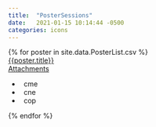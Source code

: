 ```yaml
---
title:  "PosterSessions"
date:   2021-01-15 10:14:44 -0500
categories: icons
---
```

<div class="ul_none">
{% for poster in site.data.PosterList.csv %}
  <article  class="c_black m-b_4 m-t_5 m-t_0:md m-t_2:lg ">
    <div class="br_1 br_radius br_solid br_black-2 flex flex_column flex_row:md font_ui h:bg_black-2 m-x_n2 relative">
        <div class="flex_none justify_center p-l_4:md p-y_3" style="width:4rem;">
            <div class="flex_none m-t_n5 m_auto m_auto:md self_center text_center" style="width:3rem;">
                <div class=" flex_shrink relative aspect_1x1 shadow_3 text_center texture_ondemand thumb [ bg-blend_multiply bg_center bg_contain bg_no-repeat  ][ br_2 br_black-3 br_radius br_solid ]">
                    <div class="absolute b_0 flex h:opacity justify_center l_0 opacity_7 r_0 self_center t_0 text_center w_100"><em class="absolute c_white-9 fa-user-chart fas flex_auto font_2 self_center text_center w_100"></em></div>
                </div>
            </div>
        </div>
        <div class="flex_auto [ c_primary-n4  font_0 font_1:md font_copy font_regular lh_2 ][  p-x_3 p-b_0:lg p-b_3 p-l_4:lg p-l_4:md ]" >
            <div class="m-t_2 p_3 p-y_2"><a class="expanded-click-area h:undecorated" target="_blank" href="{{poster.videoLink}}" >{{poster.title}}</a>
            </div>
        </div>
    </div>
    <div class="c_black flex flex_wrap font_n2 justify_between m-t_2 p-t_2">
        <div class="flex_shrink block font_bold text_left p-r_3 m-r_3 br-r_1 br_black-3 br_solid">
<a href="{{  poster.pdflink }}" class="block h:underline uppercase" target="_blank"><em class="far fa-paperclip"></em> Attachments</a>
        </div>
        <div class="flex_grow uppercase text_right">
            <ul class="m-t_n2 ul_none">
                <li class="inline-block lh_0 p-l_3">
                    <span class="bg_CME br_1 br_black-3 br_circle br_solid inline-block m-r_1" style=" height: 1em; width: 1em;">&nbsp;</span> cme </li>
                <li class="inline-block lh_0 p-l_3">
                    <span class="bg_CNE br_1 br_black-3 br_circle br_solid inline-block m-r_1" style=" height: 1em; width: 1em;">&nbsp;</span> cne </li>
                <li class="inline-block lh_0 p-l_3">
                    <span class="bg_COP br_1 br_black-3 br_circle br_solid inline-block m-r_1" style=" height: 1em; width: 1em;">&nbsp;</span> cop </li>
            </ul>
        </div>
    </div>
</article>
{% endfor %}
</div>
